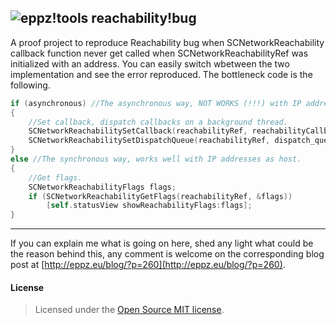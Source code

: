 ## ![eppz!tools](http://www.eppz.eu/beacons/reachability!bug.png) reachability!bug
A proof project to reproduce Reachability bug when SCNetworkReachability callback function never get called when SCNetworkReachabilityRef was initialized with an address. You can easily switch wbetween the two implementation and see the error reproduced. The bottleneck code is the following.
```Objective-C
if (asynchronous) //The asynchronous way, NOT WORKS (!!!) with IP addresses as host.
{
    //Set callback, dispatch callbacks on a background thread.
    SCNetworkReachabilitySetCallback(reachabilityRef, reachabilityCallback, &context);
    SCNetworkReachabilitySetDispatchQueue(reachabilityRef, dispatch_queue_create("com.eppz.reachability", nil));
}
else //The synchronous way, works well with IP addresses as host.
{
    //Get flags.
    SCNetworkReachabilityFlags flags;
    if (SCNetworkReachabilityGetFlags(reachabilityRef, &flags))
        [self.statusView showReachabilityFlags:flags];
}
```
- - -
If you can explain me what is going on here, shed any light what could be the reason behind this, any comment is welcome on the corresponding blog post at [http://eppz.eu/blog/?p=260](http://eppz.eu/blog/?p=260).

#### License
> Licensed under the [Open Source MIT license](http://en.wikipedia.org/wiki/MIT_License).
